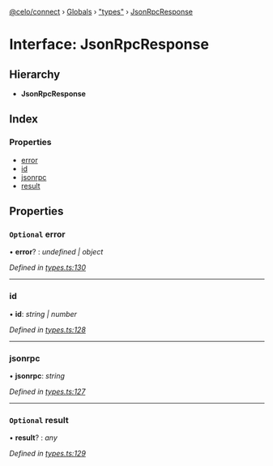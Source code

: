 [@celo/connect](../README.md) › [Globals](../globals.md) › ["types"](../modules/_types_.md) › [JsonRpcResponse](_types_.jsonrpcresponse.md)

# Interface: JsonRpcResponse

## Hierarchy

* **JsonRpcResponse**

## Index

### Properties

* [error](_types_.jsonrpcresponse.md#optional-error)
* [id](_types_.jsonrpcresponse.md#id)
* [jsonrpc](_types_.jsonrpcresponse.md#jsonrpc)
* [result](_types_.jsonrpcresponse.md#optional-result)

## Properties

### `Optional` error

• **error**? : *undefined | object*

*Defined in [types.ts:130](https://github.com/celo-org/celo-monorepo/blob/master/packages/sdk/connect/src/types.ts#L130)*

___

###  id

• **id**: *string | number*

*Defined in [types.ts:128](https://github.com/celo-org/celo-monorepo/blob/master/packages/sdk/connect/src/types.ts#L128)*

___

###  jsonrpc

• **jsonrpc**: *string*

*Defined in [types.ts:127](https://github.com/celo-org/celo-monorepo/blob/master/packages/sdk/connect/src/types.ts#L127)*

___

### `Optional` result

• **result**? : *any*

*Defined in [types.ts:129](https://github.com/celo-org/celo-monorepo/blob/master/packages/sdk/connect/src/types.ts#L129)*
